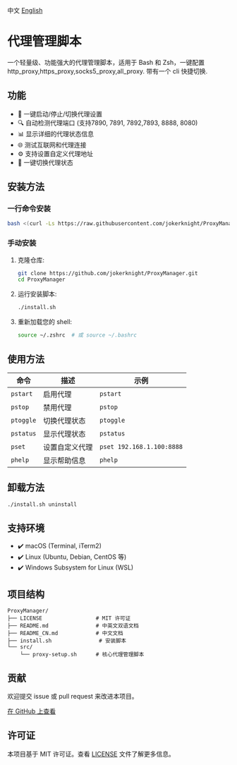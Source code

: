 中文 [English](README.md)
# 代理管理脚本

一个轻量级、功能强大的代理管理脚本，适用于 Bash 和 Zsh，一键配置 http_proxy,https_proxy,socks5_proxy,all_proxy. 带有一个 cli 快捷切换.

## 功能

- 🚀 一键启动/停止/切换代理设置  
- 🔍 自动检测代理端口 (支持7890, 7891, 7892,7893, 8888, 8080)  
- 📊 显示详细的代理状态信息  
- 🌐 测试互联网和代理连接  
- ⚙️ 支持设置自定义代理地址  
- 🔄 一键切换代理状态  

## 安装方法

### 一行命令安装

```bash
bash <(curl -Ls https://raw.githubusercontent.com/jokerknight/ProxyManager/main/install.sh)
```

### 手动安装

1. 克隆仓库:
   ```bash
   git clone https://github.com/jokerknight/ProxyManager.git
   cd ProxyManager
   ```

2. 运行安装脚本:
   ```bash
   ./install.sh
   ```

3. 重新加载您的 shell:
   ```bash
   source ~/.zshrc  # 或 source ~/.bashrc
   ```

## 使用方法

| 命令       | 描述             | 示例                |
|------------|------------------|---------------------|
| `pstart`   | 启用代理         | `pstart`            |
| `pstop`    | 禁用代理         | `pstop`             |
| `ptoggle`  | 切换代理状态     | `ptoggle`           |
| `pstatus`  | 显示代理状态     | `pstatus`           |
| `pset`     | 设置自定义代理   | `pset 192.168.1.100:8888` |
| `phelp`    | 显示帮助信息     | `phelp`             |

## 卸载方法

```bash
./install.sh uninstall
```

## 支持环境

- ✔️ macOS (Terminal, iTerm2)
- ✔️ Linux (Ubuntu, Debian, CentOS 等)
- ✔️ Windows Subsystem for Linux (WSL)

## 项目结构

```
ProxyManager/
├── LICENSE                 # MIT 许可证
├── README.md               # 中英文双语文档
├── README_CN.md            # 中文文档
├── install.sh               # 安装脚本
└── src/
    └── proxy-setup.sh      # 核心代理管理脚本
```

## 贡献

欢迎提交 issue 或 pull request 来改进本项目。

[在 GitHub 上查看](https://github.com/jokerknight/ProxyManager)

## 许可证

本项目基于 MIT 许可证。查看 [LICENSE](LICENSE) 文件了解更多信息。